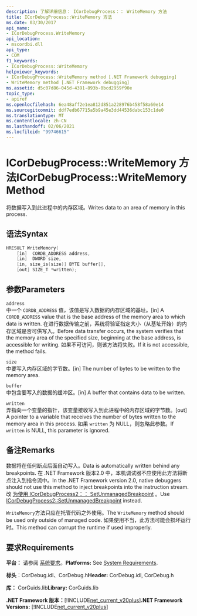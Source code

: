 ```yaml
---
description: 了解详细信息： ICorDebugProcess：： WriteMemory 方法
title: ICorDebugProcess::WriteMemory 方法
ms.date: 03/30/2017
api_name:
- ICorDebugProcess.WriteMemory
api_location:
- mscordbi.dll
api_type:
- COM
f1_keywords:
- ICorDebugProcess::WriteMemory
helpviewer_keywords:
- ICorDebugProcess::WriteMemory method [.NET Framework debugging]
- WriteMemory method [.NET Framework debugging]
ms.assetid: d5c07d86-045d-4391-893b-0bcd2959f90e
topic_type:
- apiref
ms.openlocfilehash: 6ea48aff2e1ea812d851a228976b458f58a60e14
ms.sourcegitcommit: ddf7edb67715a5b9a45e3dd44536dabc153c1de0
ms.translationtype: MT
ms.contentlocale: zh-CN
ms.lasthandoff: 02/06/2021
ms.locfileid: "99746615"
---
```

# <a name="icordebugprocesswritememory-method"></a><span data-ttu-id="a997d-103">ICorDebugProcess::WriteMemory 方法</span><span class="sxs-lookup"><span data-stu-id="a997d-103">ICorDebugProcess::WriteMemory Method</span></span>

<span data-ttu-id="a997d-104">将数据写入到此进程中的内存区域。</span><span class="sxs-lookup"><span data-stu-id="a997d-104">Writes data to an area of memory in this process.</span></span>  
  
## <a name="syntax"></a><span data-ttu-id="a997d-105">语法</span><span class="sxs-lookup"><span data-stu-id="a997d-105">Syntax</span></span>  
  
```cpp  
HRESULT WriteMemory(  
    [in]  CORDB_ADDRESS address,  
    [in]  DWORD size,  
    [in, size_is(size)] BYTE buffer[],  
    [out] SIZE_T *written);  
```  
  
## <a name="parameters"></a><span data-ttu-id="a997d-106">参数</span><span class="sxs-lookup"><span data-stu-id="a997d-106">Parameters</span></span>  

 `address`  
 <span data-ttu-id="a997d-107">中一个 `CORDB_ADDRESS` 值，该值是写入数据的内存区域的基址。</span><span class="sxs-lookup"><span data-stu-id="a997d-107">[in] A `CORDB_ADDRESS` value that is the base address of the memory area to which data is written.</span></span> <span data-ttu-id="a997d-108">在进行数据传输之前，系统将验证指定大小（从基址开始）的内存区域是否可供写入。</span><span class="sxs-lookup"><span data-stu-id="a997d-108">Before data transfer occurs, the system verifies that the memory area of the specified size, beginning at the base address, is accessible for writing.</span></span> <span data-ttu-id="a997d-109">如果不可访问，则该方法将失败。</span><span class="sxs-lookup"><span data-stu-id="a997d-109">If it is not accessible, the method fails.</span></span>  
  
 `size`  
 <span data-ttu-id="a997d-110">中要写入内存区域的字节数。</span><span class="sxs-lookup"><span data-stu-id="a997d-110">[in] The number of bytes to be written to the memory area.</span></span>  
  
 `buffer`  
 <span data-ttu-id="a997d-111">中包含要写入的数据的缓冲区。</span><span class="sxs-lookup"><span data-stu-id="a997d-111">[in] A buffer that contains data to be written.</span></span>  
  
 `written`  
 <span data-ttu-id="a997d-112">弄指向一个变量的指针，该变量接收写入到此进程中的内存区域的字节数。</span><span class="sxs-lookup"><span data-stu-id="a997d-112">[out] A pointer to a variable that receives the number of bytes written to the memory area in this process.</span></span> <span data-ttu-id="a997d-113">如果 `written` 为 NULL，则忽略此参数。</span><span class="sxs-lookup"><span data-stu-id="a997d-113">If `written` is NULL, this parameter is ignored.</span></span>  
  
## <a name="remarks"></a><span data-ttu-id="a997d-114">备注</span><span class="sxs-lookup"><span data-stu-id="a997d-114">Remarks</span></span>  

 <span data-ttu-id="a997d-115">数据将在任何断点后面自动写入。</span><span class="sxs-lookup"><span data-stu-id="a997d-115">Data is automatically written behind any breakpoints.</span></span> <span data-ttu-id="a997d-116">在 .NET Framework 版本2.0 中，本机调试器不应使用此方法将断点注入到指令流中。</span><span class="sxs-lookup"><span data-stu-id="a997d-116">In the .NET Framework version 2.0, native debuggers should not use this method to inject breakpoints into the instruction stream.</span></span> <span data-ttu-id="a997d-117">改 [为使用 ICorDebugProcess2：： SetUnmanagedBreakpoint](icordebugprocess2-setunmanagedbreakpoint-method.md) 。</span><span class="sxs-lookup"><span data-stu-id="a997d-117">Use [ICorDebugProcess2::SetUnmanagedBreakpoint](icordebugprocess2-setunmanagedbreakpoint-method.md) instead.</span></span>  
  
 <span data-ttu-id="a997d-118">`WriteMemory`方法只应在托管代码之外使用。</span><span class="sxs-lookup"><span data-stu-id="a997d-118">The `WriteMemory` method should be used only outside of managed code.</span></span> <span data-ttu-id="a997d-119">如果使用不当，此方法可能会损坏运行时。</span><span class="sxs-lookup"><span data-stu-id="a997d-119">This method can corrupt the runtime if used improperly.</span></span>  
  
## <a name="requirements"></a><span data-ttu-id="a997d-120">要求</span><span class="sxs-lookup"><span data-stu-id="a997d-120">Requirements</span></span>  

 <span data-ttu-id="a997d-121">**平台：** 请参阅 [系统要求](../../get-started/system-requirements.md)。</span><span class="sxs-lookup"><span data-stu-id="a997d-121">**Platforms:** See [System Requirements](../../get-started/system-requirements.md).</span></span>  
  
 <span data-ttu-id="a997d-122">**标头**：CorDebug.idl、CorDebug.h</span><span class="sxs-lookup"><span data-stu-id="a997d-122">**Header:** CorDebug.idl, CorDebug.h</span></span>  
  
 <span data-ttu-id="a997d-123">**库：** CorGuids.lib</span><span class="sxs-lookup"><span data-stu-id="a997d-123">**Library:** CorGuids.lib</span></span>  
  
 <span data-ttu-id="a997d-124">**.NET Framework 版本：**[!INCLUDE[net_current_v20plus](../../../../includes/net-current-v20plus-md.md)]</span><span class="sxs-lookup"><span data-stu-id="a997d-124">**.NET Framework Versions:** [!INCLUDE[net_current_v20plus](../../../../includes/net-current-v20plus-md.md)]</span></span>
